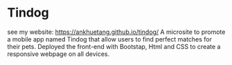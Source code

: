 # Tindog
see my website: https://ankhuetang.github.io/tindog/
A microsite to promote a mobile app named Tindog that allow users to find perfect matches for their pets. 
Deployed the front-end with Bootstap, Html and CSS to create a responsive webpage on all devices. 

